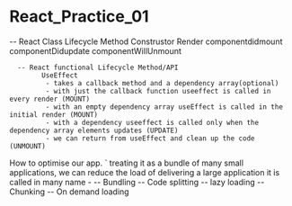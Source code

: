 # React_Practice_01

-- React Class Lifecycle Method
Construstor
Render
componentdidmount
componentDidupdate
componentWillUnmount

      -- React functional Lifecycle Method/API
            UseEffect
             - takes a callback method and a dependency array(optional)
             - with just the callback function useeffect is called in every render (MOUNT)
             - with an empty dependency array useEffect is called in the initial render (MOUNT)
             - with a dependency useeffect is called only when the dependency array elements updates (UPDATE)
             - we can return from useEffect and clean up the code (UNMOUNT)

How to optimise our app.
` treating it as a bundle of many small applications, we can reduce the load of delivering a large application
it is called in many name -
-- Bundling
-- Code splitting
-- lazy loading
-- Chunking
-- On demand loading
